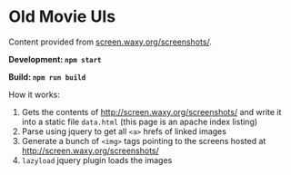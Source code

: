 # Old Movie UIs

Content provided from [screen.waxy.org/screenshots/](http://screen.waxy.org/screenshots/).

**Development: `npm start`**

**Build: `npm run build`**

How it works:

1. Gets the contents of http://screen.waxy.org/screenshots/ and write it into a static file `data.html` (this page is an apache index listing)
2. Parse using jquery to get all `<a>` hrefs of linked images
3. Generate a bunch of `<img>` tags pointing to the screens hosted at http://screen.waxy.org/screenshots/
4. `lazyload` jquery plugin loads the images
